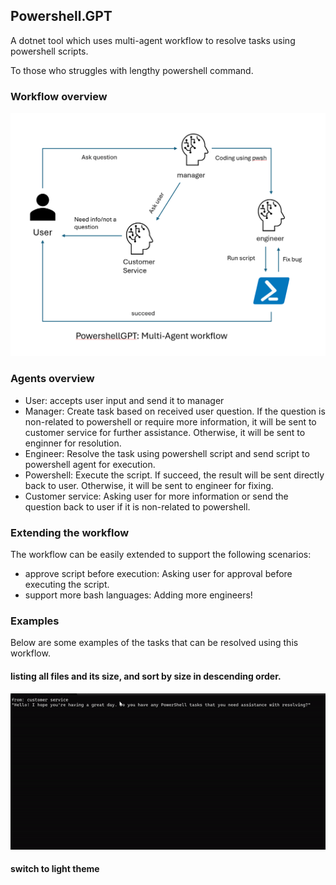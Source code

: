 ## Powershell.GPT

A dotnet tool which uses multi-agent workflow to resolve tasks using powershell scripts.

To those who struggles with lengthy powershell command.

### Workflow overview
![Workflow](asset/image.png)

### Agents overview
- User: accepts user input and send it to manager
- Manager: Create task based on received user question. If the question is non-related to powershell or require more information, it will be sent to customer service for further assistance. Otherwise, it will be sent to enginner for resolution.
- Engineer: Resolve the task using powershell script and send script to powershell agent for execution.
- Powershell: Execute the script. If succeed, the result will be sent directly back to user. Otherwise, it will be sent to engineer for fixing.
- Customer service: Asking user for more information or send the question back to user if it is non-related to powershell.

### Extending the workflow
The workflow can be easily extended to support the following scenarios:
- approve script before execution: Asking user for approval before executing the script.
- support more bash languages: Adding more engineers!

### Examples
Below are some examples of the tasks that can be resolved using this workflow.

#### listing all files and its size, and sort by size in descending order.
![Example](asset/output.gif)

#### switch to light theme

